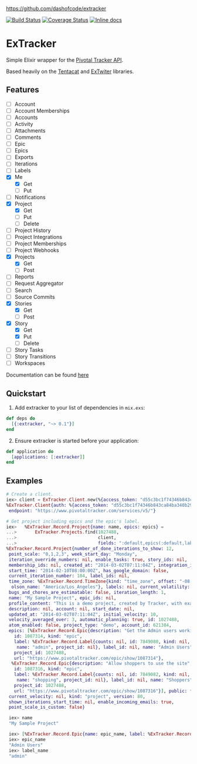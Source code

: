https://github.com/dashofcode/extracker

[![Build Status](https://travis-ci.org/dashofcode/extracker.svg)](https://travis-ci.org/dashofcode/extracker)
[![Coverage Status](http://img.shields.io/coveralls/dashofcode/extracker.svg)](https://coveralls.io/r/dashofcode/extracker)
[![Inline docs](http://inch-ci.org/github/dashofcode/extracker.svg)](http://inch-ci.org/github/dashofcode/extracker)

# ExTracker

Simple Elixir wrapper for the [Pivotal Tracker API](https://www.pivotaltracker.com/help/api).

Based heavily on the [Tentacat](https://github.com/edgurgel/tentacat) and [ExTwiter](https://github.com/parroty/extwitter) libraries.

## Features

* [ ] Account
* [ ] Account Memberships
* [ ] Accounts
* [ ] Activity
* [ ] Attachments
* [ ] Comments
* [ ] Epic
* [ ] Epics
* [ ] Exports
* [ ] Iterations
* [ ] Labels
* [x] Me
  * [x] Get
  * [ ] Put
* [ ] Notifications
* [x] Project
  * [x] Get
  * [ ] Put
  * [ ] Delete
* [ ] Project History
* [ ] Project Integrations
* [ ] Project Memberships
* [ ] Project Webhooks
* [x] Projects
  * [x] Get
  * [ ] Post
* [ ] Reports
* [ ] Request Aggregator
* [ ] Search
* [ ] Source Commits
* [x] Stories
  * [x] Get
  * [ ] Post
* [x] Story
  * [x] Get
  * [x] Put
  * [ ] Delete
* [ ] Story Tasks
* [ ] Story Transitions
* [ ] Workspaces

Documentation can be found [here](https://hexdocs.pm/extracker)

## Quickstart

1. Add extracker to your list of dependencies in `mix.exs`:

  ```elixir
  def deps do
    [{:extracker, "~> 0.1"}]
  end
  ```

2. Ensure extracker is started before your application:

  ```elixir
  def application do
    [applications: [:extracker]]
  end
  ```

## Examples

  ```elixir
  # Create a client.
  iex> client = ExTracker.Client.new(%{access_token: "d55c3bc1f74346b843ca84ba340b29bf"})
  %ExTracker.Client{auth: %{access_token: "d55c3bc1f74346b843ca84ba340b29bf"},
   endpoint: "https://www.pivotaltracker.com/services/v5/"}

  # Get project including epics and the epic's label.
  iex>   %ExTracker.Record.Project{name: name, epics: epics} =
  ...>       ExTracker.Projects.find(1027488,
  ...>                               client,
  ...>                               fields: ":default,epics(:default,label(name))")
  %ExTracker.Record.Project{number_of_done_iterations_to_show: 12,
   point_scale: "0,1,2,3", week_start_day: "Monday",
   iteration_override_numbers: nil, enable_tasks: true, story_ids: nil,
   membership_ids: nil, created_at: "2014-03-02T07:11:04Z", integration_ids: nil,
   start_time: "2014-02-10T08:00:00Z", has_google_domain: false,
   current_iteration_number: 104, label_ids: nil,
   time_zone: %ExTracker.Record.TimeZone{kind: "time_zone", offset: "-08:00",
    olson_name: "America/Los_Angeles"}, labels: nil, current_volatility: nil,
   bugs_and_chores_are_estimatable: false, iteration_length: 1,
   name: "My Sample Project", epic_ids: nil,
   profile_content: "This is a demo project, created by Tracker, with example stories for a simple shopping web site.",
   description: nil, account: nil, start_date: nil,
   updated_at: "2014-03-02T07:11:04Z", initial_velocity: 10,
   velocity_averaged_over: 3, automatic_planning: true, id: 1027488,
   atom_enabled: false, project_type: "demo", account_id: 621384,
   epics: [%ExTracker.Record.Epic{description: "Get the Admin users working on the site",
     id: 1087314, kind: "epic",
     label: %ExTracker.Record.Label{counts: nil, id: 7849080, kind: nil,
      name: "admin", project_id: nil}, label_id: nil, name: "Admin Users",
     project_id: 1027488,
     url: "https://www.pivotaltracker.com/epic/show/1087314"},
    %ExTracker.Record.Epic{description: "Allow shoppers to use the site",
     id: 1087316, kind: "epic",
     label: %ExTracker.Record.Label{counts: nil, id: 7849082, kind: nil,
      name: "shopping", project_id: nil}, label_id: nil, name: "Shoppers",
     project_id: 1027488,
     url: "https://www.pivotaltracker.com/epic/show/1087316"}], public: false,
   current_velocity: nil, kind: "project", version: 80,
   shown_iterations_start_time: nil, enable_incoming_emails: true,
   point_scale_is_custom: false}

   iex> name
   "My Sample Project"

   iex> [%ExTracker.Record.Epic{name: epic_name, label: %ExTracker.Record.Label{name: label_name}} | _] = epics
   iex> epic_name
   "Admin Users"
   iex> label_name
   "admin"
  ```
